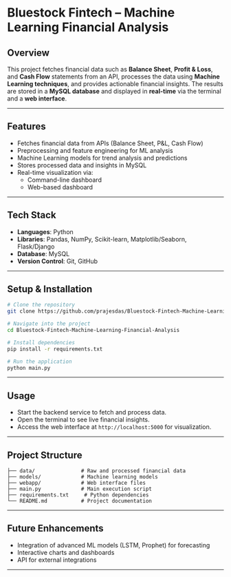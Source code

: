 
# Bluestock Fintech – Machine Learning Financial Analysis

## Overview
This project fetches financial data such as **Balance Sheet**, **Profit & Loss**, and **Cash Flow** statements from an API, processes the data using **Machine Learning techniques**, and provides actionable financial insights. The results are stored in a **MySQL database** and displayed in **real-time** via the terminal and a **web interface**.

---

## Features
- Fetches financial data from APIs (Balance Sheet, P&L, Cash Flow)
- Preprocessing and feature engineering for ML analysis
- Machine Learning models for trend analysis and predictions
- Stores processed data and insights in MySQL
- Real-time visualization via:
  - Command-line dashboard
  - Web-based dashboard

---

## Tech Stack
- **Languages**: Python
- **Libraries**: Pandas, NumPy, Scikit-learn, Matplotlib/Seaborn, Flask/Django
- **Database**: MySQL
- **Version Control**: Git, GitHub

---

## Setup & Installation
```bash
# Clone the repository
git clone https://github.com/prajesdas/Bluestock-Fintech-Machine-Learning-Financial-Analysis.git

# Navigate into the project
cd Bluestock-Fintech-Machine-Learning-Financial-Analysis

# Install dependencies
pip install -r requirements.txt

# Run the application
python main.py
````

---

## Usage

* Start the backend service to fetch and process data.
* Open the terminal to see live financial insights.
* Access the web interface at `http://localhost:5000` for visualization.

---

## Project Structure

```
├── data/               # Raw and processed financial data
├── models/             # Machine learning models
├── webapp/             # Web interface files
├── main.py             # Main execution script
├── requirements.txt     # Python dependencies
└── README.md           # Project documentation
```

---

## Future Enhancements

* Integration of advanced ML models (LSTM, Prophet) for forecasting
* Interactive charts and dashboards
* API for external integrations

---


